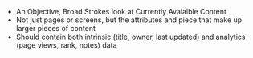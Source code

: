 * An Objective, Broad Strokes look at Currently Avaialble Content
* Not just pages or screens, but the attributes and piece that make up larger pieces of content
* Should contain both intrinsic (title, owner, last updated) and analytics (page views, rank, notes) data